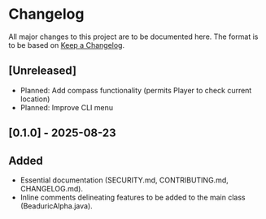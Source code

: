 # Changelog
All major changes to this project are to be documented here.
The format is to be based on [Keep a Changelog](https://keepachangelog.com/en/1.1.0/).

## [Unreleased]
- Planned: Add compass functionality (permits Player to check current location)
- Planned: Improve CLI menu

## [0.1.0] - 2025-08-23
## Added
- Essential documentation (SECURITY.md, CONTRIBUTING.md, CHANGELOG.md).
- Inline comments delineating features to be added to the main class (BeaduricAlpha.java).